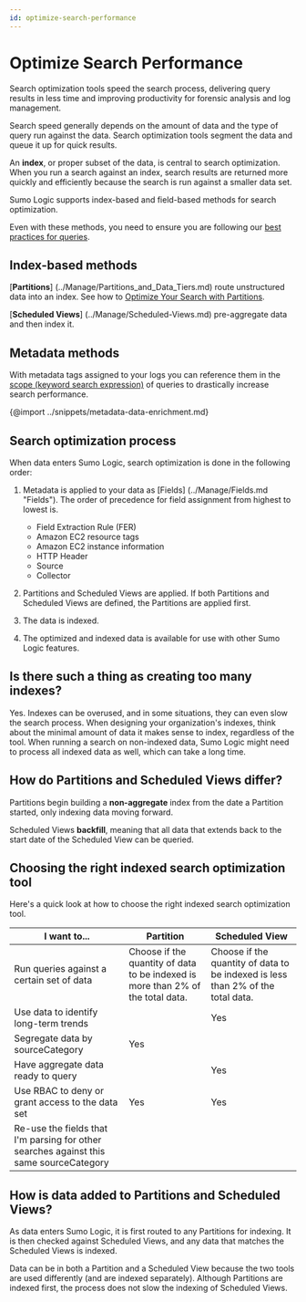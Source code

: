 ```yaml
---
id: optimize-search-performance
---
```


# Optimize Search Performance

Search optimization tools speed the search process, delivering query results in less time and improving productivity for forensic analysis and log management.

Search speed generally depends on the amount of data and the type of query run against the data. Search optimization tools segment the data and queue it up for quick results.

An **index**, or proper subset of the data, is central to search optimization. When you run a search against an index, search results are returned more quickly and efficiently because the search is run against a smaller data set.

Sumo Logic supports index-based and field-based methods for search optimization.

Even with these methods, you need to ensure you are following our [best practices for queries](get-started-with-search/build-search/best-practices-search.md).

## Index-based methods

[**Partitions**] (../Manage/Partitions_and_Data_Tiers.md) route unstructured data into an index. See how to [Optimize Your Search with Partitions](optimizing-search-with-partitions.md).

[**Scheduled Views**] (../Manage/Scheduled-Views.md) pre-aggregate data and then index it.

## Metadata methods

With metadata tags assigned to your logs you can reference them in the [scope (keyword search expression)](get-started-with-search/build-search/keyword-search-expressions.md) of queries to drastically increase search performance.

{@import ../snippets/metadata-data-enrichment.md}

## Search optimization process

When data enters Sumo Logic, search optimization is done in the
following order:

1. Metadata is applied to your data as [Fields] (../Manage/Fields.md "Fields"). The order of precedence for field assignment from highest to lowest is. 

    * Field Extraction Rule (FER)
    * Amazon EC2 resource tags
    * Amazon EC2 instance information
    * HTTP Header
    * Source
    * Collector

1. Partitions and Scheduled Views are applied. If both Partitions and Scheduled Views are defined, the Partitions are applied first.
1. The data is indexed.
1. The optimized and indexed data is available for use with other Sumo Logic features.

## Is there such a thing as creating too many indexes?

Yes. Indexes can be overused, and in some situations, they can even slow the search process. When designing your organization's indexes, think about the minimal amount of data it makes sense to index, regardless of the tool. When running a search on non-indexed data, Sumo Logic might need to process all indexed data as well, which can take a long time.

## How do Partitions and Scheduled Views differ?

Partitions begin building a **non-aggregate** index from the date a Partition started, only indexing data moving forward.

Scheduled Views **backfill**, meaning that all data that extends back to the start date of the Scheduled View can be queried.

## Choosing the right indexed search optimization tool

Here's a quick look at how to choose the right indexed search optimization tool.

| I want to... | Partition | Scheduled View |
| -- | -- | -- |
| Run queries against a certain set of data | Choose if the quantity of data to be indexed is more than 2% of the total data. | Choose if the quantity of data to be indexed is less than 2% of the total data. |
| Use data to identify long-term trends |   | Yes |
| Segregate data by sourceCategory | Yes |   |
| Have aggregate data ready to query |   | Yes |
| Use RBAC to deny or grant access to the data set | Yes | Yes |
| Re-use the fields that I'm parsing for other searches against this same sourceCategory |   |   |

## How is data added to Partitions and Scheduled Views?

As data enters Sumo Logic, it is first routed to any Partitions for indexing. It is then checked against Scheduled Views, and any data that matches the Scheduled Views is indexed.

Data can be in both a Partition and a Scheduled View because the two tools are used differently (and are indexed separately). Although Partitions are indexed first, the process does not slow the indexing of Scheduled Views.
